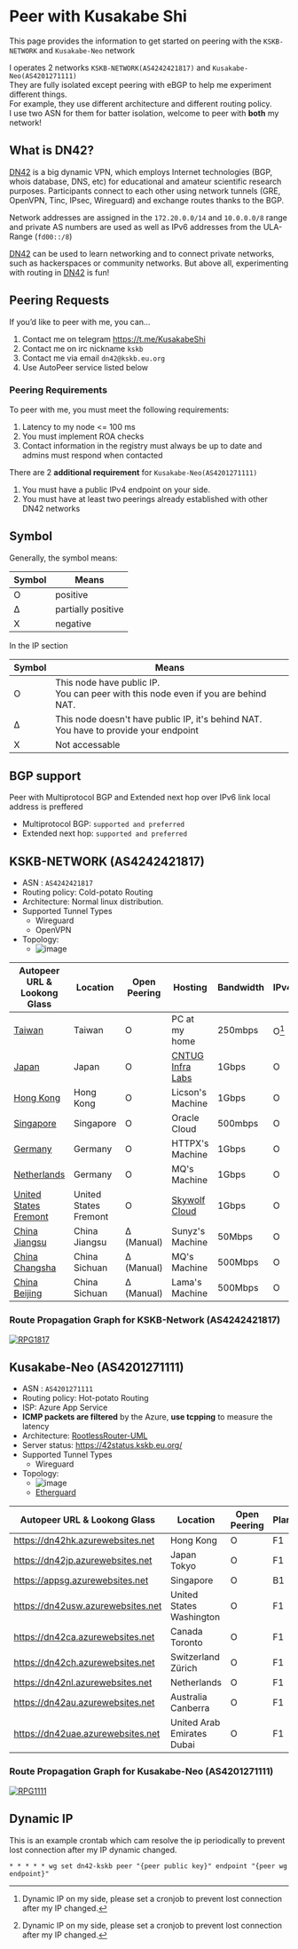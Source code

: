# Peer with Kusakabe Shi
This page provides the information to get started on peering with the `KSKB-NETWORK` and `Kusakabe-Neo`  network

I operates 2 networks `KSKB-NETWORK(AS4242421817)` and `Kusakabe-Neo(AS4201271111)`  
They are fully isolated except peering with eBGP to help me experiment different things.  
For example, they use different architecture and different routing policy.  
I use two ASN for them for batter isolation, welcome to peer with **both** my network!  

## What is DN42?

[DN42](https://lantian.pub/en/article/modify-website/dn42-experimental-network-2020.lantian/) is a big dynamic VPN, which employs Internet technologies (BGP, whois database, DNS, etc) for educational and amateur scientific research purposes. Participants connect to each other using network tunnels (GRE, OpenVPN, Tinc, IPsec, Wireguard) and exchange routes thanks to the BGP. 

Network addresses are assigned in the `172.20.0.0/14` and `10.0.0.0/8` range and private AS numbers are used as well as IPv6 addresses from the ULA-Range (`fd00::/8`) 

[DN42](https://lantian.pub/en/article/modify-website/dn42-experimental-network-2020.lantian/) can be used to learn networking and to connect private networks, such as hackerspaces or community networks. But above all, experimenting with routing in [DN42](https://lantian.pub/en/article/modify-website/dn42-experimental-network-2020.lantian/) is fun!

## Peering Requests

If you’d like to peer with me, you can...

1. Contact me on telegram https://t.me/KusakabeShi
2. Contact me on irc nickname `kskb`
3. Contact me via email `dn42@kskb.eu.org`
4. Use AutoPeer service listed below

### Peering Requirements
To peer with me, you must meet the following requirements:

1. Latency to my node <= 100 ms
1. You must implement ROA checks
2. Contact information in the registry must always be up to date and admins must respond when contacted

There are 2 **additional requirement** for `Kusakabe-Neo(AS4201271111)`

1. You must have a public IPv4 endpoint on your side.
2. You must have at least two peerings already established with other DN42 networks


## Symbol

Generally, the symbol means: 

Symbol  | Means             
--------|----------
O| positive  
Δ| partially positive  
X| negative  

In the IP section

Symbol  | Means             
--------|----------
O| This node have public IP. <br>You can peer with this node even if you are behind NAT.
Δ| This node doesn't have public IP, it's behind NAT.<br>You have to provide your endpoint
X| Not accessable

## BGP support
Peer with Multiprotocol BGP and Extended next hop over IPv6 link local address is preffered

* Multiprotocol BGP: `supported and preferred`
* Extended next hop: `supported and preferred`

## KSKB-NETWORK (AS4242421817)
* ASN : `AS4242421817`
* Routing policy: Cold-potato Routing
* Architecture: Normal linux distribution.
* Supported Tunnel Types
  * Wireguard
  * OpenVPN
* Topology:
  * ![image](https://user-images.githubusercontent.com/73118488/177179872-593e59b7-1ebb-459b-a6d4-2c448e431cbb.png) 

Autopeer URL & Lookong Glass                          | Location              |Open Peering| Hosting                                    |Bandwidth|IPv4            |IPv6            |
------------------------------------------------------|-----------------------|------------|--------------------------------------------|---------|----------------|----------------|
[Taiwan](info/#taiwan)                                | Taiwan                | O          | PC at my home                              | 250mbps | O[^dynamicip]  | O[^dynamicip]  |
[Japan](info/#japan)                                  | Japan                 | O          | [CNTUG Infra Labs](https://cloudnative.tw/)| 1Gbps   | O              | O              |
[Hong Kong](info/#hong-kong)                          | Hong Kong             | O          | Licson's Machine                           | 1Gbps   | O              | O              |
[Singapore](info/#singapore)                          | Singapore             | O          | Oracle Cloud                               | 500mbps | O              | O              |
[Germany](info/#germany)                              | Germany               | O          | HTTPX's Machine                            | 1Gbps   | O              | O              |
[Netherlands](info/#netherlands)                      | Germany               | O          | MQ's Machine                               | 1Gbps   | O              | O              |
[United States Fremont](info/#united-states-fremont)  | United States Fremont | O          | [Skywolf Cloud](https://skywolf.cloud/)    | 1Gbps   | O              | O              |
[China Jiangsu](info/#china-jiangsu)                  | China Jiangsu         | Δ (Manual) | Sunyz's Machine                            | 50Mbps  | O              | X              |
[China Changsha](info/#china-changsha)                | China Sichuan         | Δ (Manual) | MQ's Machine                               | 500Mbps | O              | X              |
[China Beijing](info/#china-beijing)                  | China Sichuan         | Δ (Manual) | Lama's Machine                             | 500Mbps | O              | X              |


### Route Propagation Graph for KSKB-Network (AS4242421817)
[![RPG1817](https://dn42.tools/pathimg/rt-fd28:cb8f:4c92::_48)](https://dn42.tools/as/4242421817#connectivity)

## Kusakabe-Neo (AS4201271111)
* ASN : `AS4201271111`
* Routing policy: Hot-potato Routing
* ISP: Azure App Service
* **ICMP packets are filtered** by the Azure, **use tcpping** to measure the latency
* Architecture: [RootlessRouter-UML](https://github.com/KusakabeSi/RootlessRouter-UML/)
* Server status: https://42status.kskb.eu.org/
* Supported Tunnel Types
  * Wireguard
* Topology:
  * ![image](https://user-images.githubusercontent.com/73118488/158076242-0bbfaea6-b71e-4deb-a4d4-e92662ac4541.png)
  * [Etherguard](https://github.com/KusakabeSi/EtherGuard-VPN)

Autopeer URL & Lookong Glass     | Location                     | Open Peering | Plan   |Bandwidth |IPv4 |IPv6 |
---------------------------------|------------------------------|--------------|--------|--------- |-----|-----|
https://dn42hk.azurewebsites.net |Hong Kong                     | O            | F1     | 2mbps    | Δ   | X   |      
https://dn42jp.azurewebsites.net |Japan Tokyo                   | O            | F1     | 2mbps    | Δ   | X   |
https://appsg.azurewebsites.net  |Singapore                     | O            | B1     | 100mbps  | Δ   | X   |
https://dn42usw.azurewebsites.net|United States Washington      | O            | F1     | 2mbps    | Δ   | X   |
https://dn42ca.azurewebsites.net |Canada Toronto                | O            | F1     | 2mbps    | Δ   | X   |
https://dn42ch.azurewebsites.net |Switzerland Zürich            | O            | F1     | 2mbps    | Δ   | X   |
https://dn42nl.azurewebsites.net |Netherlands                   | O            | F1     | 2mbps    | Δ   | X   |       
https://dn42au.azurewebsites.net |Australia Canberra            | O            | F1     | 2mbps    | Δ   | X   |
https://dn42uae.azurewebsites.net|United Arab Emirates Dubai    | O            | F1     | 2mbps    | Δ   | X   |

### Route Propagation Graph for Kusakabe-Neo (AS4201271111)
[![RPG1111](https://dn42.tools/pathimg/rt-fd10:127:e00f:aca::_64)](https://dn42.tools/as/4201271111#connectivity)

## Dynamic IP

This is an example crontab which cam resolve the ip periodically to prevent lost connection after my IP dynamic changed.
```
* * * * * wg set dn42-kskb peer "{peer public key}" endpoint "{peer wg endpoint}"
```

[^dynamicip]: Dynamic IP on my side, please set a cronjob to prevent lost connection after my IP changed.  
[^limitedport]: Only 9 external port available in my side, contact me if you don't have external port
